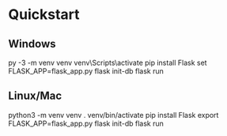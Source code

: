 # Quickstart

## Windows
py -3 -m venv venv
venv\Scripts\activate
pip install Flask
set FLASK_APP=flask_app.py
flask init-db
flask run

## Linux/Mac
python3 -m venv venv
. venv/bin/activate
pip install Flask
export FLASK_APP=flask_app.py
flask init-db
flask run
